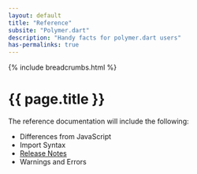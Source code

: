 ```yaml
---
layout: default
title: "Reference"
subsite: "Polymer.dart"
description: "Handy facts for polymer.dart users"
has-permalinks: true
---
```


{% include breadcrumbs.html %}

# {{ page.title }}

The reference documentation will include the following:

* Differences from JavaScript
* Import Syntax
* [Release Notes](release-notes/)
* Warnings and Errors
